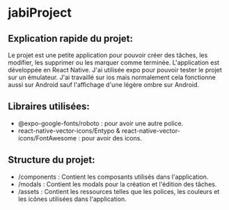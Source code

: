 # jabiProject

## Explication rapide du projet:
Le projet est une petite application pour pouvoir créer des tâches, les modifier, les supprimer ou les marquer comme terminée. L'application est développée en React Native.
J'ai utilisée expo pour pouvoir tester le projet sur un émulateur. J'ai travaillé sur ios mais normalement cela fonctionne aussi sur Android sauf l'affichage d'une légère ombre sur Android.
## Libraires utilisées: 
* @expo-google-fonts/roboto : pour avoir une autre police.
* react-native-vector-icons/Entypo & react-native-vector-icons/FontAwesome : pour avoir des icons.

## Structure du projet: 
* /components : Contient les composants utilisés dans l'application.
* /modals : Contient les modals pour la création et l'édition des tâches.
* /assets : Contient les ressources telles que les polices, les couleurs et les icônes utilisées dans l'application.
